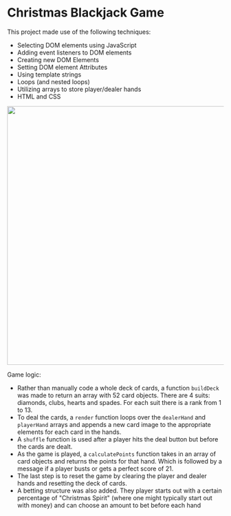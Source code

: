 # Christmas Blackjack Game
 
This project made use of the following techniques:
* Selecting DOM elements using JavaScript
* Adding event listeners to DOM elements
* Creating new DOM Elements
* Setting DOM element Attributes
* Using template strings
* Loops (and nested loops)
* Utilizing arrays to store player/dealer hands
* HTML and CSS


<img width="600" src="images/screenshot.jpg">

Game logic: 
* Rather than manually code a whole deck of cards, a function `buildDeck` was made to return an array with 52 card objects. There are 4 suits: diamonds, clubs, hearts and spades. For each suit there is a rank from 1 to 13.
* To deal the cards, a `render` function loops over the `dealerHand` and `playerHand` arrays and appends a new card image to the appropriate elements for each card in the hands.
* A `shuffle` function is used after a player hits the deal button but before the cards are dealt.
* As the game is played, a `calculatePoints` function takes in an array of card objects and returns the points for that hand. Which is followed by a message if a player busts or gets a perfect score of 21. 
* The last step is to reset the game by clearing the player and dealer hands and resetting the deck of cards.
* A betting structure was also added. They player starts out with a certain percentage of "Christmas Spirit" (where one might typically start out with money) and can choose an amount to bet before each hand
